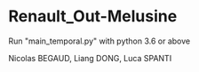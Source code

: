# Renault_Out-Melusine

Run "main_temporal.py" with python 3.6 or above

Nicolas BEGAUD, Liang DONG, Luca SPANTI